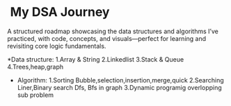 # ​ My DSA Journey

A structured roadmap showcasing the data structures and algorithms I’ve practiced, with code, concepts, and visuals—perfect for learning and revisiting core logic fundamentals.



*Data structure:
1.Array & String
2.Linkedlist
3.Stack & Queue
4.Trees,heap,graph


* Algorithm:
1.Sorting
Bubble,selection,insertion,merge,quick
2.Searching
Liner,Binary search
Dfs, Bfs in graph
3.Dynamic programig
 overlopping sub problem
  


